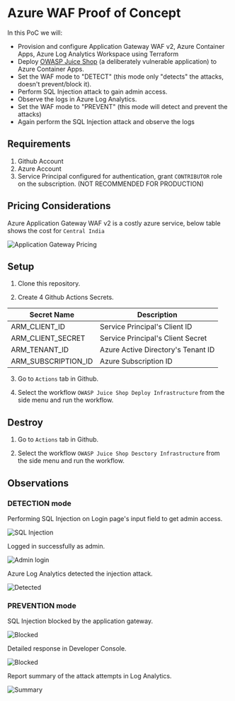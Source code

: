 # Azure WAF Proof of Concept

In this PoC we will:
- Provision and configure Application Gateway WAF v2, Azure Container Apps, Azure Log Analytics Workspace using Terraform
- Deploy [OWASP Juice Shop](https://github.com/juice-shop/juice-shop) (a deliberately vulnerable application) to Azure Container Apps.
- Set the WAF mode to "DETECT" (this mode only "detects" the attacks, doesn't prevent/block it).
- Perform SQL Injection attack to gain admin access.
- Observe the logs in Azure Log Analytics.
- Set the WAF mode to "PREVENT" (this mode will detect and prevent the attacks)
- Again perform the SQL Injection attack and observe the logs

## Requirements
1. Github Account
2. Azure Account
3. Service Principal configured for authentication, grant `CONTRIBUTOR` role on the subscription. (NOT RECOMMENDED FOR PRODUCTION)

## Pricing Considerations

Azure Application Gateway WAF v2 is a costly azure service, below table shows the cost for `Central India`

![Application Gateway Pricing](./docs/__assets__/agw_pricing.png)

## Setup
1. Clone this repository.

2. Create 4 Github Actions Secrets.

| Secret Name | Description |
| --- | --- |
| ARM_CLIENT_ID | Service Principal's Client ID |
| ARM_CLIENT_SECRET |  Service Principal's Client Secret |
| ARM_TENANT_ID | Azure Active Directory's Tenant ID |
| ARM_SUBSCRIPTION_ID | Azure Subscription ID |

3. Go to `Actions` tab in Github.

4. Select the workflow `OWASP Juice Shop Deploy Infrastructure` from the side menu and run the workflow.

## Destroy

1. Go to `Actions` tab in Github.

2. Select the workflow `OWASP Juice Shop Desctory Infrastructure` from the side menu and run the workflow.

## Observations

### DETECTION mode

Performing SQL Injection on Login page's input field to get admin access.

![SQL Injection](./docs/__assets__/sqli.png)

Logged in successfully as admin.

![Admin login](./docs/__assets__/adminloggedin.png)

Azure Log Analytics detected the injection attack.

![Detected](./docs/__assets__/detected.png)

### PREVENTION mode

SQL Injection blocked by the application gateway.

![Blocked](./docs/__assets__/loginblocked1.png)

Detailed response in Developer Console.

![Blocked](./docs/__assets__/loginblocked2.png)

Report summary of the attack attempts in Log Analytics.

![Summary](./docs/__assets__/summary.png)